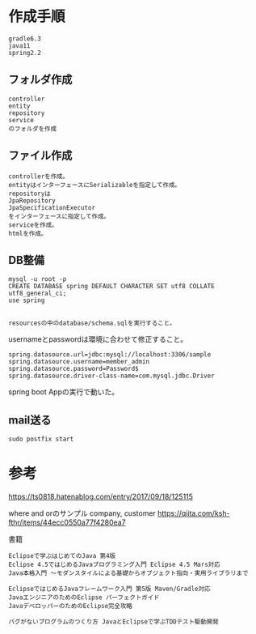 
# 作成手順

```
gradle6.3
java11
spring2.2
```


## フォルダ作成

```
controller
entity
repository
service
のフォルダを作成

```

## ファイル作成

```
controllerを作成。
entityはインターフェースにSerializableを指定して作成。
repositoryは
JpaRepository
JpaSpecificationExecutor
をインターフェースに指定して作成。
serviceを作成。
htmlを作成。
```


## DB整備

```
mysql -u root -p
CREATE DATABASE spring DEFAULT CHARACTER SET utf8 COLLATE utf8_general_ci;
use spring


resourcesの中のdatabase/schema.sqlを実行すること。
```

usernameとpasswordは環境に合わせて修正すること。



```:resources/application.properties
spring.datasource.url=jdbc:mysql://localhost:3306/sample
spring.datasource.username=member_admin
spring.datasource.password=Password$
spring.datasource.driver-class-name=com.mysql.jdbc.Driver
```


spring boot Appの実行で動いた。    


## mail送る

```
sudo postfix start
```



# 参考


https://ts0818.hatenablog.com/entry/2017/09/18/125115

where and orのサンプル
company, customer
https://qiita.com/ksh-fthr/items/44ecc0550a77f4280ea7


書籍

```
Eclipseで学ぶはじめてのJava 第4版
Eclipse 4.5ではじめるJavaプログラミング入門 Eclipse 4.5 Mars対応
Java本格入門 ～モダンスタイルによる基礎からオブジェクト指向・実用ライブラリまで

EclipseではじめるJavaフレームワーク入門 第5版 Maven/Gradle対応
JavaエンジニアのためのEclipse パーフェクトガイド
JavaデベロッパーのためのEclipse完全攻略

バグがないプログラムのつくり方 JavaとEclipseで学ぶTDDテスト駆動開発
```
